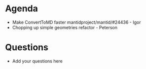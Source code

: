 
Agenda
======

* Make ConvertToMD faster mantidproject/mantid/#24436 - Igor
* Chopping up simple geometries refactor - Peterson

Questions
=========

* Add your questions here
